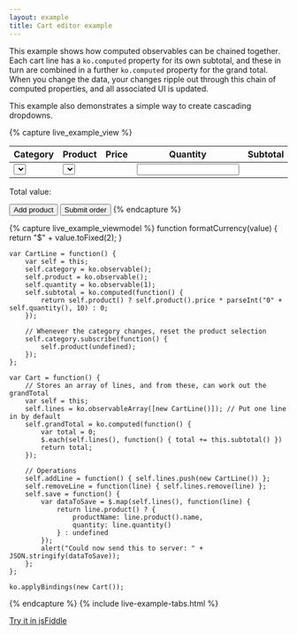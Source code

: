 ```yaml
---
layout: example
title: Cart editor example
---
```


<script type="text/javascript" src="resources/sampleProductCategories.js"> </script>
<style type="text/css">        	
    .liveExample th { text-align: left }
    .liveExample .price { text-align: right; padding-right: 2em; }
    .liveExample .grandTotal { border-top: 1px solid silver; padding-top: 0.5em; font-size: 1.2em; }
    .liveExample .grandTotal SPAN { font-weight: bold; }
    
    .liveExample table, .liveExample td, .liveExample th { padding: 0.2em; border-width: 0; margin: 0; vertical-align: top; }
    .liveExample td input, .liveExample td select { width: 8em; }
    .liveExample td.quantity input { width: 4em; }
    .liveExample td select { height: 1.8em; white-space: nowrap; }
</style>

This example shows how computed observables can be chained together. Each cart line has a `ko.computed` property for its own subtotal, and these in turn are combined in a further `ko.computed` property for the grand total. When you change the data, your changes ripple out through this chain of computed properties, and all associated UI is updated.

This example also demonstrates a simple way to create cascading dropdowns.

{% capture live_example_view %}
<table width='100%'>
    <thead>
        <tr>
            <th width='25%'>Category</th>
            <th width='25%'>Product</th>
            <th class='price' width='15%'>Price</th>
            <th class='quantity' width='10%'>Quantity</th>
            <th class='price' width='15%'>Subtotal</th>
            <th width='10%'> </th>
        </tr>
    </thead>
    <tbody data-bind='foreach: lines'>
        <tr>
            <td>
                <select data-bind='options: sampleProductCategories, optionsText: "name", optionsCaption: "Select...", value: category'> </select>
            </td>
            <td data-bind="with: category">
                <select data-bind='options: products, optionsText: "name", optionsCaption: "Select...", value: $parent.product'> </select>
            </td>
            <td class='price' data-bind='with: product'>
                <span data-bind='text: formatCurrency(price)'> </span>
            </td>
            <td class='quantity'>
                <input data-bind='visible: product, value: quantity, valueUpdate: "afterkeydown"' />
            </td>
            <td class='price'>
                <span data-bind='visible: product, text: formatCurrency(subtotal())' > </span>
            </td>
            <td>
                <a href='#' data-bind='click: $parent.removeLine'>Remove</a>
            </td>
        </tr>
    </tbody>
</table>
<p class='grandTotal'>
    Total value: <span data-bind='text: formatCurrency(grandTotal())'> </span>
</p>
<button data-bind='click: addLine'>Add product</button>
<button data-bind='click: save'>Submit order</button>
{% endcapture %}

{% capture live_example_viewmodel %}
    function formatCurrency(value) {
        return "$" + value.toFixed(2);
    }

    var CartLine = function() {
        var self = this;
        self.category = ko.observable();
        self.product = ko.observable();
        self.quantity = ko.observable(1);
        self.subtotal = ko.computed(function() {
            return self.product() ? self.product().price * parseInt("0" + self.quantity(), 10) : 0;
        });

        // Whenever the category changes, reset the product selection
        self.category.subscribe(function() {
            self.product(undefined);
        });
    };
    
    var Cart = function() {
        // Stores an array of lines, and from these, can work out the grandTotal
        var self = this;
        self.lines = ko.observableArray([new CartLine()]); // Put one line in by default
        self.grandTotal = ko.computed(function() {
            var total = 0;
            $.each(self.lines(), function() { total += this.subtotal() })
            return total;
        });

        // Operations
        self.addLine = function() { self.lines.push(new CartLine()) };
        self.removeLine = function(line) { self.lines.remove(line) };
        self.save = function() {
            var dataToSave = $.map(self.lines(), function(line) {
                return line.product() ? {
                    productName: line.product().name,
                    quantity: line.quantity()
                } : undefined
            });
            alert("Could now send this to server: " + JSON.stringify(dataToSave));
        };
    };

    ko.applyBindings(new Cart());
{% endcapture %}
{% include live-example-tabs.html %}

[Try it in jsFiddle](http://jsfiddle.net/rniemeyer/adNuR/)